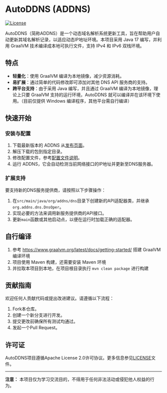 # AutoDDNS (ADDNS)

[![License](https://img.shields.io/badge/License-Apache%202.0-blue.svg)](http://www.apache.org/licenses/LICENSE-2.0)

AutoDDNS（简称ADDNS）是一个动态域名解析系统更新工具，旨在帮助用户自动更新其域名解析记录，以适应动态IP地址环境。本项目采用 Java 17 编写，并利用 GraalVM 技术编译成本地可执行文件，支持 IPv4 和 IPv6 双栈环境。

## 特点

- **轻量化**：使用 GraalVM 编译为本地镜像，减少资源消耗。
- **易扩展**：通过简单的代码修改即可添加对其他 DNS API 服务商的支持。
- **跨平台支持**：由于采用 Java 编写，并且通过 GraalVM 编译为本地镜像，理论上只要 GraalVM 支持的运行环境，AutoDDNS 就可以编译并在该环境下使用。（目前仅提供 Windows 编译程序，其他平台需自行编译）

## 快速开始

### 安装与配置

1. 下载最新版本的 ADDNS 从[发布页面](https://github.com/yahocen/AutoDDNS/releases/latest)。
2. 解压下载的包到指定目录。
3. 修改配置文件，参考[配置文件说明](doc/配置文件说明.md)。
4. 运行 ADDNS，它会自动检测当前网络接口的IP地址并更新至DNS服务器。

### 扩展支持

要支持新的DNS服务提供商，请按照以下步骤操作：

1. 在`src/main/java/org/addns/dns`目录下创建新的API适配器类，并继承`org.addns.dns.DnsOper`。
2. 实现必要的方法来调用新服务提供商的API接口。
3. 更新`main`函数或其他启动点，以便在运行时加载正确的适配器。

## 自行编译

1. 参考 https://www.graalvm.org/latest/docs/getting-started/ 搭建 GraalVM 编译环境
2. 项目使用 Maven 构建，还需要安装 Maven 环境
3. 并拉取本项目到本地，在项目根目录执行 `mvn clean package` 进行构建

## 贡献指南

欢迎任何人贡献代码或提出改进建议。请遵循以下流程：

1. Fork本仓库。
2. 创建一个新分支进行开发。
3. 提交更改前确保所有测试均通过。
4. 发起一个Pull Request。

## 许可证

AutoDDNS项目遵循Apache License 2.0许可协议。更多信息参见[LICENSE](LICENSE)文件。

---

**注意：** 本项目仅为学习交流目的，不得用于任何非法活动或侵犯他人权益的行为。
